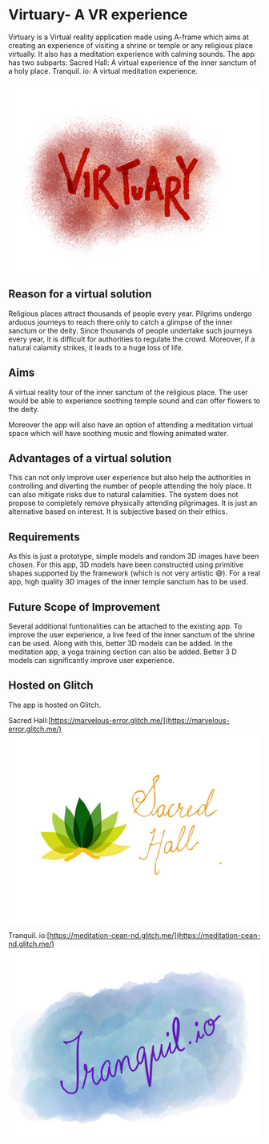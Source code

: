 # Virtuary- A VR experience

Virtuary is a Virtual reality application made using A-frame which aims at creating an experience of visiting a shrine or temple or any religious place virtually. It also has a meditation experience with calming sounds.
The app has two subparts:
Sacred Hall: A virtual experience of the inner sanctum of a holy place.
Tranquil. io: A virtual meditation experience.

![Virtuary Logo](https://github.com/anukritijha246/Virtuary/blob/master/Virtuary/virtuary_logo.png?raw=true)

## Reason for a virtual solution

Religious places attract thousands of people every year. Pilgrims undergo arduous journeys to reach there only to catch a glimpse of the inner sanctum or the deity. Since thousands of people undertake such journeys every year, it is difficult for authorities to regulate the crowd. Moreover, if a natural calamity strikes, it leads to a huge loss of life.

## Aims

A virtual reality tour of the inner sanctum of the religious place. The user would be able to experience soothing temple sound and can offer flowers to the deity.

Moreover the app will also have an option of attending a meditation virtual space which will have soothing music and flowing animated water.

## Advantages of a virtual solution

This can not only improve user experience but also help the authorities in controlling and diverting the number of people attending the holy place. It can also mitigate risks due to natural calamities. The system does not propose to completely remove physically attending pilgrimages. It is just an alternative based on interest. It is subjective based on their ethics.

## Requirements

As this is just a prototype, simple models and random 3D images have been chosen. For this app, 3D models have been constructed using primitive shapes supported by the framework (which is not very artistic 😅). For a real app, high quality 3D images of the inner temple sanctum has to be used.

## Future Scope of Improvement

Several additional funtionalities can be attached to the existing app.  To improve the user experience, a live feed of the inner sanctum of the shrine can be used. Along with this, better 3D models can be added. In the meditation app, a yoga training section can also be added. Better 3 D models can significantly improve user experience.

## Hosted on Glitch

The app is hosted on Glitch.

Sacred Hall:[https://marvelous-error.glitch.me/](https://marvelous-error.glitch.me/)
![Sacred Hall logo](https://github.com/anukritijha246/Virtuary/blob/master/Virtuary/Sacred%20Hall/Sacred_Hall_logo.jpg?raw=true)


Tranquil. io:[https://meditation-cean-nd.glitch.me/](https://meditation-cean-nd.glitch.me/)
![Meditation logo](https://github.com/anukritijha246/Virtuary/blob/master/Virtuary/Tranquil.io/Tranquil.io_logo.jpg?raw=true)



